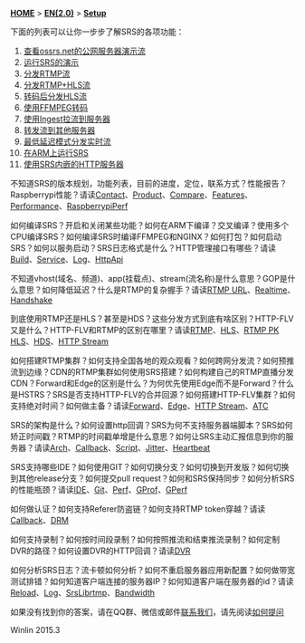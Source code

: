 [**HOME**](Home) > [**EN(2.0)**](v2_EN_Home) > [**Setup**](v2_EN_Setup)

下面的列表可以让你一步步了解SRS的各项功能：

1. [查看ossrs.net的公网服务器演示流](v1_EN_LiveShow)
1. [运行SRS的演示](v1_EN_SampleDemo)
1. [分发RTMP流](v1_EN_SampleRTMP)
1. [分发RTMP+HLS流](v1_EN_SampleHLS)
1. [转码后分发HLS流](v1_EN_SampleTranscode2HLS)
1. [使用FFMPEG转码](v1_EN_SampleFFMPEG)
1. [使用Ingest拉流到服务器](v1_EN_SampleIngest)
1. [转发流到其他服务器](v1_EN_SampleForward)
1. [最低延迟模式分发实时流](v1_EN_SampleRealtime)
1. [在ARM上运行SRS](v1_EN_SampleARM)
1. [使用SRS内嵌的HTTP服务器](v1_EN_SampleHTTP)

不知道SRS的版本规划，功能列表，目前的进度，定位，联系方式？性能报告？Raspberrypi性能？请读[Contact](v1_EN_Contact)、[Product](v1_EN_Product)、[Compare](v1_EN_Compare)、[Features](v1_EN_Features)、[Performance](v1_EN_Performance)、[RaspberrypiPerf](v1_EN_RaspberryPi)

如何编译SRS？开启和关闭某些功能？如何在ARM下编译？交叉编译？使用多个CPU编译SRS？如何编译SRS时编译FFMPEG和NGINX？如何打包？如何启动SRS？如何以服务启动？SRS日志格式是什么？HTTP管理接口有哪些？请读[Build](v1_EN_Build)、[Service](v1_EN_LinuxService)、[Log](v1_EN_SrsLog)、[HttpApi](v1_EN_HTTPApi)

不知道vhost(域名、频道)、app(挂载点)、stream(流名称)是什么意思？GOP是什么意思？如何降低延迟？什么是RTMP的复杂握手？请读[RTMP URL](v1_EN_RtmpUrlVhost)、[Realtime](v1_EN_LowLatency)、[Handshake](v1_EN_RTMPHandshake)

到底使用RTMP还是HLS？甚至是HDS？这些分发方式到底有啥区别？HTTP-FLV又是什么？HTTP-FLV和RTMP的区别在哪里？请读[RTMP](v1_EN_DeliveryRTMP)、[HLS](v1_EN_DeliveryHLS)、[RTMP PK HLS](v1_EN_RTMP.PK.HTTP)、[HDS](v2_EN_DeliveryHDS)、[HTTP Stream](v2_EN_DeliveryHttpStream)

如何搭建RTMP集群？如何支持全国各地的观众观看？如何跨网分发流？如何预推流到边缘？CDN的RTMP集群如何使用SRS搭建？如何构建自己的RTMP直播分发CDN？Forward和Edge的区别是什么？为何优先使用Edge而不是Forward？什么是HSTRS？SRS是否支持HTTP-FLV的合并回源？如何搭建HTTP-FLV集群？如何支持绝对时间？如何做主备？请读[Forward](v1_EN_Forward)、[Edge](v1_EN_Edge)、[HTTP Stream](v2_EN_DeliveryHttpStream)、[ATC](v1_EN_RTMP-ATC)

SRS的架构是什么？如何设置http回调？SRS为何不支持服务器端脚本？SRS如何矫正时间戳？RTMP的时间戳单增是什么意思？如何让SRS主动汇报信息到你的服务器？请读[Arch](v1_EN_Architecture)、[Callback](v1_EN_HTTPCallback)、[Script](v1_EN_ServerSideScript)、[Jitter](v1_EN_TimeJitter)、[Heartbeat](v1_EN_Heartbeat)

SRS支持哪些IDE？如何使用GIT？如何切换分支？如何切换到开发版？如何切换到其他release分支？如何提交pull request？如何和SRS保持同步？如何分析SRS的性能瓶颈？请读[IDE](v1_EN_IDE)、[Git](v1_EN_Git)、[Perf](v1_EN_Performance)、[GProf](v1_EN_GPROF)、[GPerf](v1_EN_GPERF)

如何做认证？如何支持Referer防盗链？如何支持RTMP token穿越？请读[Callback](v1_EN_HTTPCallback)、[DRM](v1_EN_DRM)

如何支持录制？如何按时间段录制？如何按照推流和结束推流录制？如何定制DVR的路径？如何设置DVR的HTTP回调？请读[DVR](v1_EN_DVR)

如何分析SRS日志？流卡顿如何分析？如何不重启服务器应用新配置？如何做带宽测试排错？如何知道客户端连接的服务器IP？如何知道客户端在服务器的id？请读[Reload](v1_EN_Reload)、[Log](v1_EN_SrsLog)、[SrsLibrtmp](v1_EN_SrsLibrtmp)、[Bandwidth](v1_EN_BandwidthTestTool)

如果没有找到你的答案，请在QQ群、微信或邮件[联系我们](v1_EN_Contact)，请先阅读[如何提问](v1_EN_HowToAskQuestion)

Winlin 2015.3
